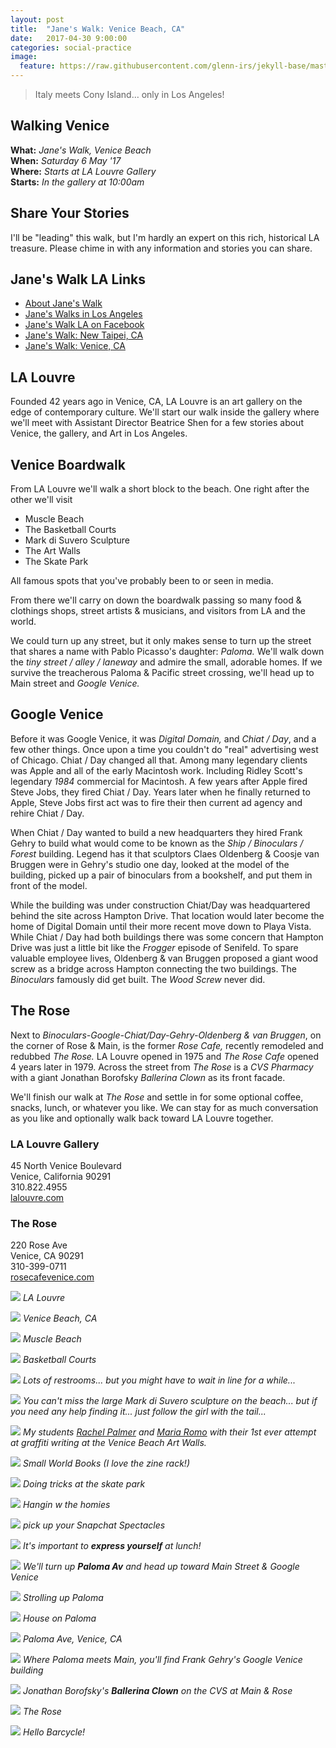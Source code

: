 ```yaml
---
layout: post
title:  "Jane's Walk: Venice Beach, CA"
date:   2017-04-30 9:00:00
categories: social-practice
image:
  feature: https://raw.githubusercontent.com/glenn-irs/jekyll-base/master/_images/venice/Jane-Venice-015.JPG
---
```


>  Italy meets Cony Island… only in Los Angeles!

## Walking Venice
**What:** *Jane's Walk, Venice Beach*     
**When:** *Saturday 6 May '17*    
**Where:** *Starts at LA Louvre Gallery*    
**Starts:** *In the gallery at 10:00am*   

## Share Your Stories

I'll be "leading" this walk, but I'm hardly an expert on this rich, historical LA treasure. Please chime in with any information and stories you can share.

## Jane's Walk LA Links

* [About Jane's Walk](http://agentof.ch/aos/janes-walk-los-angeles-2017/)  
* [Jane's Walks in Los Angeles](http://janeswalk.org/united-states/los-angeles/)  
* [Jane's Walk LA on Facebook](https://www.facebook.com/janeswalkla/)
* [Jane's Walk: New Taipei, CA](http://jekyll.zucman.com/social/practice/2017/04/23/janeswalk-new-taipei.html)
* [Jane's Walk: Venice, CA](http://jekyll.zucman.com/social/practice/2017/04/30/janeswalk-venice.html)



## LA Louvre 

Founded 42 years ago in Venice, CA, LA Louvre is an art gallery on the edge of contemporary culture. We'll start our walk inside the gallery where we'll meet with Assistant Director Beatrice Shen for a few stories about Venice, the gallery, and Art in Los Angeles.

## Venice Boardwalk

From LA Louvre we'll walk a short block to the beach. One right after the other we'll visit

* Muscle Beach
* The Basketball Courts
* Mark di Suvero Sculpture
* The Art Walls
* The Skate Park

All famous spots that you've probably been to or seen in media.

From there we'll carry on down the boardwalk passing so many food  & clothings shops, street artists & musicians, and visitors from LA and the world.

We could turn up any street, but it only makes sense to turn up the street that shares a name with Pablo Picasso's daughter: *Paloma.* We'll walk down the *tiny street / alley / laneway* and admire the small, adorable homes. If we survive the treacherous Paloma & Pacific street crossing, we'll head up to Main street and *Google Venice.*

## Google Venice

Before it was Google Venice, it was *Digital Domain,* and *Chiat / Day*, and a few other things. Once upon a time you couldn't do "real" advertising west of Chicago. Chiat / Day changed all that. Among many legendary clients was Apple and all of the early Macintosh work. Including Ridley Scott's legendary *1984* commercial for Macintosh. A few years after Apple fired Steve Jobs, they fired Chiat / Day. Years later when he finally returned to Apple, Steve Jobs first act was to fire their then current ad agency and rehire Chiat / Day.

When Chiat / Day wanted to build a new headquarters they hired Frank Gehry to build what would come to be known as the *Ship / Binoculars / Forest* building. Legend has it that sculptors Claes Oldenberg & Coosje van Bruggen were in Gehry's studio one day, looked at the model of the building, picked up a pair of binoculars from a bookshelf, and put them in front of the model.

While the building was under construction Chiat/Day was headquartered behind the site across Hampton Drive. That location would later become the home of Digital Domain until their more recent move down to Playa Vista. While Chiat / Day had both buildings there was some concern that Hampton Drive was just a little bit like the *Frogger* episode of Senifeld. To spare valuable employee lives, Oldenberg & van Bruggen proposed a giant wood screw as a bridge across Hampton connecting the two buildings. The *Binoculars* famously did get built. The *Wood Screw* never did.

## The Rose

Next to *Binoculars-Google-Chiat/Day-Gehry-Oldenberg & van Bruggen*, on the corner of Rose & Main, is the former *Rose Cafe,* recently remodeled and redubbed *The Rose.* LA Louvre opened in 1975 and *The Rose Cafe* opened 4 years later in 1979. Across the street from *The Rose* is a *CVS Pharmacy* with a giant Jonathan Borofsky *Ballerina Clown* as its front facade. 

We'll finish our walk at *The Rose* and settle in for some optional coffee, snacks, lunch, or whatever you like. We can stay for as much conversation as you like and optionally walk back toward LA Louvre together.



### LA Louvre Gallery
45 North Venice Boulevard  
Venice, California 90291  
310.822.4955  
[lalouvre.com](http://www.lalouver.com/)

### The Rose
220 Rose Ave  
Venice, CA 90291  
310-399-0711  
[rosecafevenice.com](http://rosecafevenice.com/)



![](https://raw.githubusercontent.com/glenn-irs/jekyll-base/master/_images/venice/Jane-Venice-001.JPG)
*LA Louvre*

![](https://raw.githubusercontent.com/glenn-irs/jekyll-base/master/_images/venice/Jane-Venice-002.JPG)
*Venice Beach, CA*

![](https://raw.githubusercontent.com/glenn-irs/jekyll-base/master/_images/venice/Jane-Venice-003.JPG)
*Muscle Beach*

![](https://raw.githubusercontent.com/glenn-irs/jekyll-base/master/_images/venice/Jane-Venice-004.JPG)
*Basketball Courts*

![](https://raw.githubusercontent.com/glenn-irs/jekyll-base/master/_images/venice/Jane-Venice-005.JPG)
*Lots of restrooms... but you might have to wait in line for a while...*

![](https://raw.githubusercontent.com/glenn-irs/jekyll-base/master/_images/venice/Jane-Venice-006.JPG)
*You can't miss the large Mark di Suvero sculpture on the beach... but if you need any help finding it... just follow the girl with the tail...*

![](https://raw.githubusercontent.com/glenn-irs/jekyll-base/master/_images/venice/Jane-Venice-011.JPG)
*My students [Rachel Palmer](https://rachelpalmerart.wordpress.com/2017/03/25/wk-9-art-experience-graffiti-painting/) and [Maria Romo](https://marijoseromo.wordpress.com/2017/03/26/week-9-art-experience-grafitti-writing/) with their 1st ever attempt at graffiti writing at the Venice Beach Art Walls.*

![](https://raw.githubusercontent.com/glenn-irs/jekyll-base/master/_images/venice/Jane-Venice-007.JPG)
*Small World Books (I love the zine rack!)*

![](https://raw.githubusercontent.com/glenn-irs/jekyll-base/master/_images/venice/Jane-Venice-012.JPG)
*Doing tricks at the skate park*

![](https://raw.githubusercontent.com/glenn-irs/jekyll-base/master/_images/venice/Jane-Venice-008.JPG)
*Hangin w the homies*

![](https://raw.githubusercontent.com/glenn-irs/jekyll-base/master/_images/venice/Jane-Venice-009.JPG)
*pick up your Snapchat Spectacles*

![](https://raw.githubusercontent.com/glenn-irs/jekyll-base/master/_images/venice/Jane-Venice-010.JPG)
*It's important to **express yourself** at lunch!*




![](https://raw.githubusercontent.com/glenn-irs/jekyll-base/master/_images/venice/Jane-Venice-013.JPG)
*We'll turn up **Paloma Av** and head up toward Main Street & Google Venice*

![](https://raw.githubusercontent.com/glenn-irs/jekyll-base/master/_images/venice/Jane-Venice-014.JPG)
*Strolling up Paloma*

![](https://raw.githubusercontent.com/glenn-irs/jekyll-base/master/_images/venice/Jane-Venice-015.JPG)
*House on Paloma*

![](https://raw.githubusercontent.com/glenn-irs/jekyll-base/master/_images/venice/Jane-Venice-016.JPG)
*Paloma Ave, Venice, CA*

![](https://raw.githubusercontent.com/glenn-irs/jekyll-base/master/_images/venice/Jane-Venice-017.JPG)
*Where Paloma meets Main, you'll find Frank Gehry's Google Venice building*

![](https://raw.githubusercontent.com/glenn-irs/jekyll-base/master/_images/venice/Jane-Venice-018.JPG)
*Jonathan Borofsky's **Ballerina Clown** on the CVS at Main & Rose*

![](https://raw.githubusercontent.com/glenn-irs/jekyll-base/master/_images/venice/Jane-Venice-019.JPG)
*The Rose*

![](https://raw.githubusercontent.com/glenn-irs/jekyll-base/master/_images/venice/Jane-Venice-020.JPG)
*Hello Barcycle!*
